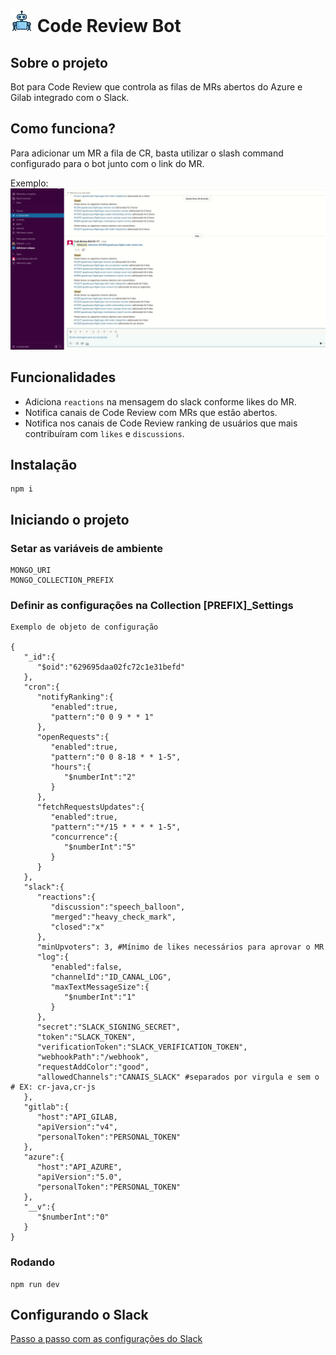# ![Logo](docs/images/logo.jpg) Code Review Bot


## Sobre o projeto
Bot para Code Review que controla as filas de MRs abertos do Azure e Gilab integrado com o Slack.

## Como funciona?
Para adicionar um MR a fila de CR, basta utilizar o slash command configurado para o bot junto com o link do MR.

Exemplo:
![Code Review GIF](docs/images/add-cr.gif)

## Funcionalidades
- Adiciona `reactions` na mensagem do slack conforme likes do MR.
- Notifica canais de Code Review com MRs que estão abertos.
- Notifica nos canais de Code Review ranking de usuários que mais contribuíram com `likes` e `discussions`.

## Instalação

```
npm i
```

## Iniciando o projeto

### Setar as variáveis de ambiente

```
MONGO_URI
MONGO_COLLECTION_PREFIX
```

### Definir as configurações na Collection [PREFIX]_Settings

```
Exemplo de objeto de configuração

{
   "_id":{
      "$oid":"629695daa02fc72c1e31befd"
   },
   "cron":{
      "notifyRanking":{
         "enabled":true,
         "pattern":"0 0 9 * * 1"
      },
      "openRequests":{
         "enabled":true,
         "pattern":"0 0 8-18 * * 1-5",
         "hours":{
            "$numberInt":"2"
         }
      },
      "fetchRequestsUpdates":{
         "enabled":true,
         "pattern":"*/15 * * * * 1-5",
         "concurrence":{
            "$numberInt":"5"
         }
      }
   },
   "slack":{
      "reactions":{
         "discussion":"speech_balloon",
         "merged":"heavy_check_mark",
         "closed":"x"
      },
      "minUpvoters": 3, #Mínimo de likes necessários para aprovar o MR
      "log":{
         "enabled":false,
         "channelId":"ID_CANAL_LOG",
         "maxTextMessageSize":{
            "$numberInt":"1"
         }
      },
      "secret":"SLACK_SIGNING_SECRET",
      "token":"SLACK_TOKEN",
      "verificationToken":"SLACK_VERIFICATION_TOKEN",
      "webhookPath":"/webhook",
      "requestAddColor":"good",
      "allowedChannels":"CANAIS_SLACK" #separados por virgula e sem o # EX: cr-java,cr-js
   },
   "gitlab":{
      "host":"API_GILAB,
      "apiVersion":"v4",
      "personalToken":"PERSONAL_TOKEN"
   },
   "azure":{
      "host":"API_AZURE",
      "apiVersion":"5.0",
      "personalToken":"PERSONAL_TOKEN"
   },
   "__v":{
      "$numberInt":"0"
   }
}
```

### Rodando
```
npm run dev
```

## Configurando o Slack

[Passo a passo com as configurações do Slack](/documentation/setting-slack.md)
